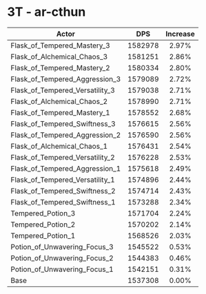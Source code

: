 # 3T - ar-cthun
| Actor | DPS | Increase |
|---|:---:|:---:|
|Flask_of_Tempered_Mastery_3|1582978|2.97%|
|Flask_of_Alchemical_Chaos_3|1581251|2.86%|
|Flask_of_Tempered_Mastery_2|1580334|2.80%|
|Flask_of_Tempered_Aggression_3|1579089|2.72%|
|Flask_of_Tempered_Versatility_3|1579038|2.71%|
|Flask_of_Alchemical_Chaos_2|1578990|2.71%|
|Flask_of_Tempered_Mastery_1|1578552|2.68%|
|Flask_of_Tempered_Swiftness_3|1576615|2.56%|
|Flask_of_Tempered_Aggression_2|1576590|2.56%|
|Flask_of_Alchemical_Chaos_1|1576431|2.54%|
|Flask_of_Tempered_Versatility_2|1576228|2.53%|
|Flask_of_Tempered_Aggression_1|1575618|2.49%|
|Flask_of_Tempered_Versatility_1|1574896|2.44%|
|Flask_of_Tempered_Swiftness_2|1574714|2.43%|
|Flask_of_Tempered_Swiftness_1|1573288|2.34%|
|Tempered_Potion_3|1571704|2.24%|
|Tempered_Potion_2|1570202|2.14%|
|Tempered_Potion_1|1568526|2.03%|
|Potion_of_Unwavering_Focus_3|1545522|0.53%|
|Potion_of_Unwavering_Focus_2|1544383|0.46%|
|Potion_of_Unwavering_Focus_1|1542151|0.31%|
|Base|1537308|0.00%|
